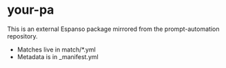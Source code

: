 # your-pa

This is an external Espanso package mirrored from the prompt-automation repository.

- Matches live in match/*.yml
- Metadata is in _manifest.yml

